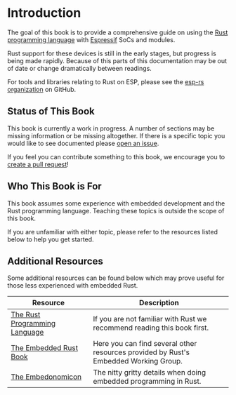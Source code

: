 # Introduction

The goal of this book is to provide a comprehensive guide on using the [Rust programming language] with [Espressif] SoCs and modules.

Rust support for these devices is still in the early stages, but progress is being made rapidly. Because of this parts of this documentation may be out of date or change dramatically between readings.

For tools and libraries relating to Rust on ESP, please see the [esp-rs organization] on GitHub.

[rust programming language]: https://www.rust-lang.org/
[espressif]: https://espressif.com/
[esp-rs organization]: https://github.com/esp-rs/

## Status of This Book

This book is currently a work in progress. A number of sections may be missing information or be missing altogether. If there is a specific topic you would like to see documented please [open an issue].

If you feel you can contribute something to this book, we encourage you to [create a pull request]!

[open an issue]: https://github.com/esp-rs/book/issues
[create a pull request]: https://github.com/esp-rs/book/pulls

## Who This Book is For

This book assumes some experience with embedded development and the Rust programming language. Teaching these topics is outside the scope of this book.

If you are unfamiliar with either topic, please refer to the resources listed below to help you get started.

## Additional Resources

Some additional resources can be found below which may prove useful for those less experienced with embedded Rust.

| Resource                        | Description                                                                          |
| ------------------------------- | ------------------------------------------------------------------------------------ |
| [The Rust Programming Language] | If you are not familiar with Rust we recommend reading this book first.              |
| [The Embedded Rust Book]        | Here you can find several other resources provided by Rust's Embedded Working Group. |
| [The Embedonomicon]             | The nitty gritty details when doing embedded programming in Rust.                    |

[the rust programming language]: https://doc.rust-lang.org/book/
[the embedded rust book]: https://docs.rust-embedded.org/book/index.html
[the embedonomicon]: https://docs.rust-embedded.org/embedonomicon/

